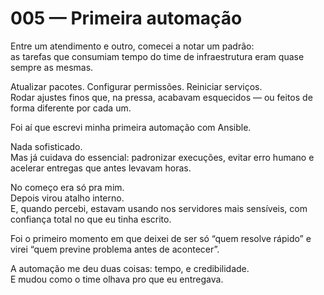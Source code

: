 # 005 — Primeira automação

Entre um atendimento e outro, comecei a notar um padrão:  
as tarefas que consumiam tempo do time de infraestrutura eram quase sempre as mesmas.

Atualizar pacotes. Configurar permissões. Reiniciar serviços.  
Rodar ajustes finos que, na pressa, acabavam esquecidos — ou feitos de forma diferente por cada um.

Foi aí que escrevi minha primeira automação com Ansible.

Nada sofisticado.  
Mas já cuidava do essencial: padronizar execuções, evitar erro humano e acelerar entregas que antes levavam horas.

No começo era só pra mim.  
Depois virou atalho interno.  
E, quando percebi, estavam usando nos servidores mais sensíveis, com confiança total no que eu tinha escrito.

Foi o primeiro momento em que deixei de ser só “quem resolve rápido” e virei “quem previne problema antes de acontecer”.

A automação me deu duas coisas: tempo, e credibilidade.  
E mudou como o time olhava pro que eu entregava.
